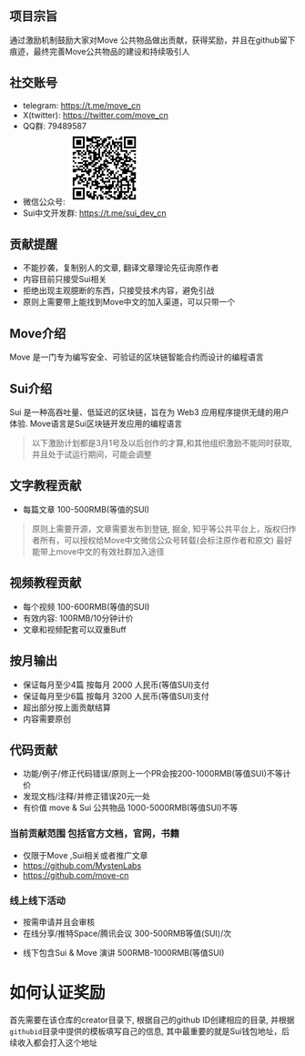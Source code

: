 ## 项目宗旨
通过激励机制鼓励大家对Move 公共物品做出贡献，获得奖励，并且在github留下痕迹，最终完善Move公共物品的建设和持续吸引人

## 社交账号
- telegram:  https://t.me/move_cn
- X(twitter): https://twitter.com/move_cn
- QQ群: 79489587
- 微信公众号: ![move_cn_wechat.png](images/move_cn_wechat.png)
- Sui中文开发群: https://t.me/sui_dev_cn

## 贡献提醒
- 不能抄袭，复制别人的文章, 翻译文章理论先征询原作者
- 内容目前只接受Sui相关
- 拒绝出现主观臆断的东西，只接受技术内容，避免引战
- 原则上需要带上能找到Move中文的加入渠道，可以只带一个
 
## Move介绍
Move 是一门专为编写安全、可验证的区块链智能合约而设计的编程语言

## Sui介绍
Sui 是一种高吞吐量、低延迟的区块链，旨在为 Web3 应用程序提供无缝的用户体验. Move语言是Sui区块链开发应用的编程语言

> 以下激励计划都是3月1号及以后创作的才算,和其他组织激励不能同时获取,并且处于试运行期间，可能会调整

## 文字教程贡献
- 每篇文章 100-500RMB(等值的SUI)
> 原则上需要开源，文章需要发布到登链, 掘金, 知乎等公共平台上，版权归作者所有，可以授权给Move中文微信公众号转载(会标注原作者和原文)
> 最好能带上move中文的有效社群加入途径

## 视频教程贡献
- 每个视频 100-600RMB(等值的SUI)
- 有效内容: 100RMB/10分钟计价
- 文章和视频配套可以双重Buff


## 按月输出
- 保证每月至少4篇 按每月 2000 人民币(等值SUI)支付
- 保证每月至少6篇 按每月 3200 人民币(等值SUI)支付
- 超出部分按上面贡献结算
- 内容需要原创

## 代码贡献
- 功能/例子/修正代码错误/原则上一个PR会按200-1000RMB(等值SUI)不等计价
- 发现文档/注释/并修正错误20元一处
- 有价值 move & Sui 公共物品  1000-5000RMB(等值SUI)不等

### 当前贡献范围 包括官方文档，官网，书籍
- 仅限于Move ,Sui相关或者推广文章
- https://github.com/MystenLabs
- https://github.com/move-cn

### 线上线下活动
- 按需申请并且会审核
- 在线分享/推特Space/腾讯会议 300-500RMB等值(SUI)/次

[//]: # (- 线下Move Meetup  1K USDC 原则上大于50人参与)

[//]: # (- Move Bootcamp/共学 3k-5K USDC  参与人数大于200，实际完成学习需要大于50)
- 线下包含Sui & Move 演讲 500RMB-1000RMB(等值SUI)


# 如何认证奖励
首先需要在该仓库的creator目录下, 根据自己的github ID创建相应的目录, 并根据`githubid`目录中提供的模板填写自己的信息, 其中最重要的就是Sui钱包地址，后续收入都会打入这个地址



